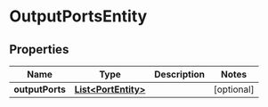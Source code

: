 
# OutputPortsEntity

## Properties
Name | Type | Description | Notes
------------ | ------------- | ------------- | -------------
**outputPorts** | [**List&lt;PortEntity&gt;**](PortEntity.md) |  |  [optional]



